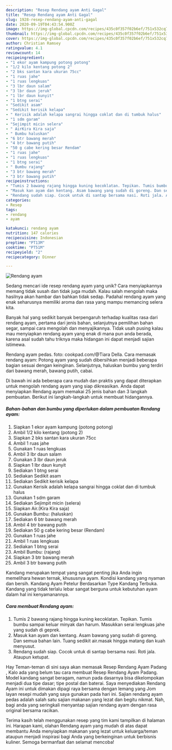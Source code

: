 ```yaml
---
description: "Resep Rendang ayam Anti Gagal"
title: "Resep Rendang ayam Anti Gagal"
slug: 1928-resep-rendang-ayam-anti-gagal
date: 2020-09-19T04:43:54.900Z
image: https://img-global.cpcdn.com/recipes/435c0f357f02b6ef/751x532cq70/rendang-ayam-foto-resep-utama.jpg
thumbnail: https://img-global.cpcdn.com/recipes/435c0f357f02b6ef/751x532cq70/rendang-ayam-foto-resep-utama.jpg
cover: https://img-global.cpcdn.com/recipes/435c0f357f02b6ef/751x532cq70/rendang-ayam-foto-resep-utama.jpg
author: Christian Ramsey
ratingvalue: 4.1
reviewcount: 14
recipeingredient:
- "1 ekor ayam kampung potong potong"
- "1/2 kilo kentang potong 2"
- "2 bks santan kara ukuran 75cc"
- "1 ruas jahe"
- "1 ruas lengkuas"
- "3 lbr daun salam"
- "3 lbr daun jeruk"
- "1 lbr daun kunyit"
- "1 btng serai"
- "Sedikit asam"
- "Sedikit kerisik kelapa"
- " Kerisik adalah kelapa sangrai hingga coklat dan di tumbuk halus"
- "1 sdm garam"
- "Sejimpit micin selera"
- " AirKira Kira saja"
- " Bumbu haluskan"
- "6 btr bawang merah"
- "4 btr bawang putih"
- "50 g cabe kering besar Rendam"
- "1 ruas jahe"
- "1 ruas lengkuas"
- "1 btng serai"
- " Bumbu rajang"
- "3 btr bawang merah"
- "3 btr bawang putih"
recipeinstructions:
- "Tumis 2 bawang rajang hingga kuning kecoklatan. Tepikan. Tumis bumbu sampai keluar minyak dan harum. Masukkan serai lengkuas jahe yang sudah di geprek."
- "Masuk kan ayam dan kentang. Asam bawang yang sudah di goreng. Dan semua bahan lain. Tuang sedikit air.masak hingga matang dan kuah menyusut."
- "Rendang sudah siap. Cocok untuk di santap bersama nasi. Roti jala. Ataupun ketupat."
categories:
- Resep
tags:
- rendang
- ayam

katakunci: rendang ayam 
nutrition: 147 calories
recipecuisine: Indonesian
preptime: "PT13M"
cooktime: "PT51M"
recipeyield: "2"
recipecategory: Dinner

---
```



![Rendang ayam](https://img-global.cpcdn.com/recipes/435c0f357f02b6ef/751x532cq70/rendang-ayam-foto-resep-utama.jpg)

Sedang mencari ide resep rendang ayam yang unik? Cara menyiapkannya memang tidak susah dan tidak juga mudah. Kalau salah mengolah maka hasilnya akan hambar dan bahkan tidak sedap. Padahal rendang ayam yang enak seharusnya memiliki aroma dan rasa yang mampu memancing selera kita.

Banyak hal yang sedikit banyak berpengaruh terhadap kualitas rasa dari rendang ayam, pertama dari jenis bahan, selanjutnya pemilihan bahan segar, sampai cara mengolah dan menyajikannya. Tidak usah pusing kalau mau menyiapkan rendang ayam yang enak di mana pun anda berada, karena asal sudah tahu triknya maka hidangan ini dapat menjadi sajian istimewa.

Rendang ayam pedas. foto: cookpad.com/@Tiara Della. Cara memasak rendang ayam: Potong ayam yang sudah dibersihkan menjadi beberapa bagian sesuai dengan keinginan. Selanjutnya, haluskan bumbu yang terdiri dari bawang merah, bawang putih, cabai.


Di bawah ini ada beberapa cara mudah dan praktis yang dapat diterapkan untuk mengolah rendang ayam yang siap dikreasikan. Anda dapat menyiapkan Rendang ayam memakai 25 jenis bahan dan 3 langkah pembuatan. Berikut ini langkah-langkah untuk membuat hidangannya.

<!--inarticleads1-->

##### Bahan-bahan dan bumbu yang diperlukan dalam pembuatan Rendang ayam:

1. Siapkan 1 ekor ayam kampung (potong potong)
1. Ambil 1/2 kilo kentang (potong 2)
1. Siapkan 2 bks santan kara ukuran 75cc
1. Ambil 1 ruas jahe
1. Gunakan 1 ruas lengkuas
1. Ambil 3 lbr daun salam
1. Gunakan 3 lbr daun jeruk
1. Siapkan 1 lbr daun kunyit
1. Sediakan 1 btng serai
1. Sediakan Sedikit asam
1. Sediakan Sedikit kerisik kelapa
1. Gunakan  Kerisik adalah kelapa sangrai hingga coklat dan di tumbuk halus
1. Gunakan 1 sdm garam
1. Sediakan Sejimpit micin (selera)
1. Siapkan  Air.(Kira Kira saja)
1. Gunakan  Bumbu: (haluskan)
1. Sediakan 6 btr bawang merah
1. Ambil 4 btr bawang putih
1. Sediakan 50 g cabe kering besar (Rendam)
1. Gunakan 1 ruas jahe
1. Ambil 1 ruas lengkuas
1. Sediakan 1 btng serai
1. Ambil  Bumbu: (rajang)
1. Siapkan 3 btr bawang merah
1. Ambil 3 btr bawang putih


Kandang merupakan tempat yang sangat penting jika Anda ingin memelihara hewan ternak, khususnya ayam. Kondisi kandang yang nyaman dan bersih. Kandang Ayam Petelur Berdasarkan Type Kandang Terbuka. Kandang yang tidak terlalu lebar sangat berguna untuk kebutuhan ayam dalam hal ini kenyamanannya. 

<!--inarticleads2-->

##### Cara membuat Rendang ayam:

1. Tumis 2 bawang rajang hingga kuning kecoklatan. Tepikan. Tumis bumbu sampai keluar minyak dan harum. Masukkan serai lengkuas jahe yang sudah di geprek.
1. Masuk kan ayam dan kentang. Asam bawang yang sudah di goreng. Dan semua bahan lain. Tuang sedikit air.masak hingga matang dan kuah menyusut.
1. Rendang sudah siap. Cocok untuk di santap bersama nasi. Roti jala. Ataupun ketupat.


Hay Teman-teman di sini saya akan memasak Resep Rendang Ayam Padang , Kalo ada yang belum tau cara membuat Resep Rendang Ayam Padang. Model kandang sangat beragam, namun pada dasarnya bisa dikelompokan menjadi dua tipe dasar; tipe postal dan baterai. Saya menyediakan Rendang Ayam ini untuk dimakan dipagi raya bersama dengan lemang yang Jom layan resepi mudah yang saya gunakan pada hari ini. Sajian rendang ayam pedas adalah salah satu sajian makanan yang lezat dan begitu nikmat. Nah, bagi anda yang seringkali menyantap sajian rendang ayam dengan rasa original bersama racikan. 

Terima kasih telah menggunakan resep yang tim kami tampilkan di halaman ini. Harapan kami, olahan Rendang ayam yang mudah di atas dapat membantu Anda menyiapkan makanan yang lezat untuk keluarga/teman ataupun menjadi inspirasi bagi Anda yang berkeinginan untuk berbisnis kuliner. Semoga bermanfaat dan selamat mencoba!
